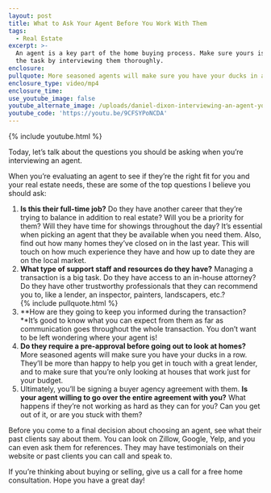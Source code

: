 ```yaml
---
layout: post
title: What to Ask Your Agent Before You Work With Them
tags:
  - Real Estate
excerpt: >-
  An agent is a key part of the home buying process. Make sure yours is up to
  the task by interviewing them thoroughly.
enclosure:
pullquote: More seasoned agents will make sure you have your ducks in a row.
enclosure_type: video/mp4
enclosure_time:
use_youtube_image: false
youtube_alternate_image: /uploads/daniel-dixon-interviewing-an-agent-youtube-1.jpg
youtube_code: 'https://youtu.be/9CFSYPoNCDA'
---
```



{% include youtube.html %}

Today, let’s talk about the questions you should be asking when you’re interviewing an agent.

When you’re evaluating an agent to see if they’re the right fit for you and your real estate needs, these are some of the top questions I believe you should ask:

1. **Is this their full-time job?** Do they have another career that they’re trying to balance in addition to real estate? Will you be a priority for them? Will they have time for showings throughout the day? It’s essential when picking an agent that they be available when you need them. Also, find out how many homes they’ve closed on in the last year. This will touch on how much experience they have and how up to date they are on the local market.
2. **What type of support staff and resources do they have?** Managing a transaction is a big task. Do they have access to an in-house attorney? Do they have other trustworthy professionals that they can recommend you to, like a lender, an inspector, painters, landscapers, etc.?<br>{% include pullquote.html %}
3. **How are they going to keep you informed during the transaction?**It’s good to know what you can expect from them as far as communication goes throughout the whole transaction. You don’t want to be left wondering where your agent is!
4. **Do they require a pre-approval before going out to look at homes?** More seasoned agents will make sure you have your ducks in a row. They’ll be more than happy to help you get in touch with a great lender, and to make sure that you’re only looking at houses that work just for your budget.
5. Ultimately, you’ll be signing a buyer agency agreement with them.&nbsp;**Is your agent willing to go over the entire agreement with you?**&nbsp;What happens if they’re not working as hard as they can for you? Can you get out of it, or are you stuck with them?

Before you come to a final decision about choosing an agent, see what their past clients say about them. You can look on Zillow, Google, Yelp, and you can even ask them for references. They may have testimonials on their website or past clients you can call and speak to.

If you’re thinking about buying or selling, give us a call for a free home consultation. Hope you have a great day!